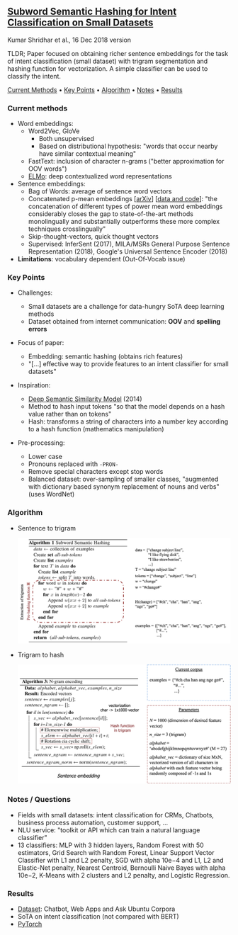 ## [Subword Semantic Hashing for Intent Classification on Small Datasets](https://arxiv.org/abs/1810.07150)
Kumar Shridhar et al., 16 Dec 2018 version

TLDR; Paper focused on obtaining richer sentence embeddings for the task of intent classification (small dataset) with trigram segmentation and hashing function for vectorization. A simple classifier can be used to classify the intent.

[Current Methods](#current-methods) • [Key Points](#key-points) • [Algorithm](#algorithm) • [Notes](#notes-/-questions) • [Results](#results)

### Current methods
* Word embeddings:
    * Word2Vec, GloVe
        * Both unsupervised
        * Based on distributional hypothesis: "words that occur nearby have similar contextual meaning"
    * FastText: inclusion of character n-grams ("better approximation for OOV words")
    * [ELMo](./elmo.md): deep contextualized word representations
* Sentence embeddings:
    * Bag of Words: average of sentence word vectors
    * Concatenated p-mean embeddings [[arXiv](https://arxiv.org/pdf/1803.01400.pdf)] [[data and code](https://github.com/UKPLab/arxiv2018-xling-sentence-embeddings)]: "the concatenation of different types
of power mean word embeddings considerably closes the gap to state-of-the-art methods monolingually and substantially outperforms these more complex techniques crosslingually"
    * Skip-thought-vectors, quick thought vectors    
    * Supervised: InferSent (2017), MILA/MSRs General Purpose Sentence Representation (2018), Google's Universal Sentence Encoder (2018)
* **Limitations**: vocabulary dependent (Out-Of-Vocab issue)
    
### Key Points
* Challenges:
    * Small datasets are a challenge for data-hungry SoTA deep learning methods
    * Dataset obtained from internet communication: **OOV** and **spelling errors**
* Focus of paper:
    * Embedding: semantic hashing (obtains rich features)
    * "[...] effective way to provide features to an intent classifier for small datasets"
* Inspiration:
    * [Deep Semantic Similarity Model](http://www.iro.umontreal.ca/~lisa/pointeurs/WWW2014.pdf) (2014)
    * Method to hash input tokens "so that the model depends on a hash value rather than on tokens"
    * Hash: transforms a string of characters into a number key according to a hash function (mathematics manipulation)

* Pre-processing:
    * Lower case
    * Pronouns replaced with `-PRON-`
    * Remove special characters except stop words
    * Balanced dataset: over-sampling of smaller classes, "augmented with dictionary based synonym replacement of nouns and verbs" (uses WordNet) 
    
### Algorithm    
* Sentence to trigram
    <p align="left">
    <img src="./imgs/sem_hash_alg.png" width="500" alt="Sem Hash Alg">
    </p>

* Trigram to hash
    <p align="left">
    <img src="./imgs/sem_hash_alg_ngram.png" width="500" alt="Sem Hash Alg N-gram">
    </p>

### Notes / Questions
* Fields with small datasets: intent classification for CRMs, Chatbots, business process automation, customer support, ...
* NLU service: "toolkit or API which can train a natural language classifier"
* 13 classifiers: MLP with 3 hidden layers, Random Forest with 50 estimators, Grid Search with Random Forest, Linear Support Vector Classifier with L1 and L2 penalty, SGD with alpha 10e−4 and L1, L2 and Elastic-Net penalty, Nearest Centroid, Bernoulli Naive Bayes with alpha 10e−2, K-Means with 2 clusters and L2 penalty, and Logistic Regression.

### Results
* [Dataset](https://github.com/sebischair/NLU-Evaluation-Corpora): Chatbot, Web Apps and Ask Ubuntu Corpora
* SoTA on intent classification (not compared with BERT)
* [PyTorch](https://github.com/kumar-shridhar/Know-Your-Intent)
